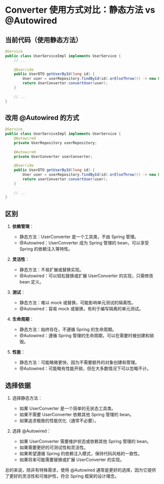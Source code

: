 # Converter 使用方式对比：静态方法 vs @Autowired

## 当前代码（使用静态方法）

```java
@Service
public class UserServiceImpl implements UserService {
    // ...
    
    @Override
    public UserDTO getUserById(long id) {
        User user = userRepository.findById(id).orElseThrow(() -> new RuntimeException());
        return UserConverter.convertUser(user);
    }
    
    // ...
}
```

## 改用 @Autowired 的方式

```java
@Service
public class UserServiceImpl implements UserService {
    @Autowired
    private UserRepository userRepository;
    
    @Autowired
    private UserConverter userConverter;
    
    @Override
    public UserDTO getUserById(long id) {
        User user = userRepository.findById(id).orElseThrow(() -> new RuntimeException());
        return userConverter.convertUser(user);
    }
    
    // ...
}
```

## 区别

1. **依赖管理**：
   - 静态方法：UserConverter 是一个工具类，不由 Spring 管理。
   - @Autowired：UserConverter 成为 Spring 管理的 bean，可以享受 Spring 的依赖注入等特性。

2. **灵活性**：
   - 静态方法：不易扩展或替换实现。
   - @Autowired：可以轻松替换或扩展 UserConverter 的实现，只需修改 bean 定义。

3. **测试**：
   - 静态方法：难以 mock 或替换，可能影响单元测试的隔离性。
   - @Autowired：容易 mock 或替换，有利于编写隔离的单元测试。

4. **生命周期**：
   - 静态方法：始终存在，不遵循 Spring 的生命周期。
   - @Autowired：遵循 Spring 管理的生命周期，可以在需要时被创建和销毁。

5. **性能**：
   - 静态方法：可能略微更快，因为不需要额外的对象创建和管理。
   - @Autowired：可能略有性能开销，但在大多数情况下可以忽略不计。

## 选择依据

1. 选择静态方法：
   - 如果 UserConverter 是一个简单的无状态工具类。
   - 如果不需要 UserConverter 依赖其他 Spring 管理的 bean。
   - 如果追求极致的性能优化（通常不必要）。

2. 选择 @Autowired：
   - 如果 UserConverter 需要维护状态或依赖其他 Spring 管理的 bean。
   - 如果需要更好的可测试性和灵活性。
   - 如果希望遵循 Spring 的依赖注入模式，保持代码风格的一致性。
   - 如果将来可能需要替换或扩展 UserConverter 的实现。

总的来说，除非有特殊需求，使用 @Autowired 通常是更好的选择，因为它提供了更好的灵活性和可维护性，符合 Spring 框架的设计理念。
